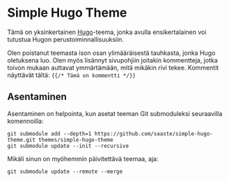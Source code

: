 # Simple Hugo Theme
Tämä on yksinkertainen [Hugo](https://gohugo.io)-teema, jonka avulla ensikertalainen voi tutustua Hugon perustoiminnallisuuksiin.

Olen poistanut teemasta ison osan ylimääräisestä tauhkasta, jonka Hugo oletuksena luo. Olen myös lisännyt sivupohjiin joitakin kommentteja, jotka toivon mukaan auttavat ymmärtämään, mitä mikäkin rivi tekee. Kommentit näyttävät tältä: `{{/* Tämä on kommentti */}}`

## Asentaminen
Asentaminen on helpointa, kun asetat teeman Git submoduleksi seuraavilla komennoilla:

```shell
git submodule add --depth=1 https://github.com/saaste/simple-hugo-theme.git themes/simple-hugo-theme
git submodule update --init --recursive
```

Mikäli sinun on myöhemmin päivitettävä teemaa, aja:

```shell
git submodule update --remote --merge
```